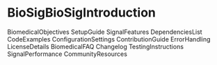# BioSigBioSigIntroduction
BiomedicalObjectives
SetupGuide
SignalFeatures
DependenciesList
CodeExamples
ConfigurationSettings
ContributionGuide
ErrorHandling
LicenseDetails
BiomedicalFAQ
Changelog
TestingInstructions
SignalPerformance
CommunityResources
